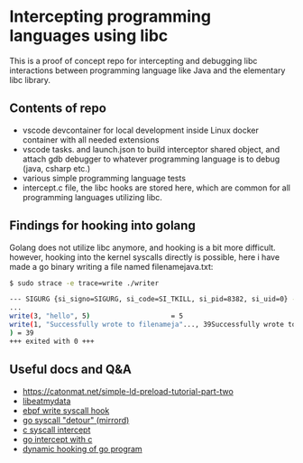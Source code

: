 # Intercepting programming languages using libc

This is a proof of concept repo for intercepting and debugging libc interactions between programming language like Java and the elementary libc library.

## Contents of repo
 - vscode devcontainer for local development inside Linux docker container with all needed extensions
 - vscode tasks. and launch.json to build interceptor shared object, and attach gdb debugger to whatever programming language is to debug (java, csharp etc.)
 - various simple programming language tests
 - intercept.c file, the libc hooks are stored here, which are common for all programming languages utilizing libc.


## Findings for hooking into golang
Golang does not utilize libc anymore, and hooking is a bit more difficult. 
however, hooking into the kernel syscalls directly is possible, here i have made a go binary writing a file named filenamejava.txt:
```bash
$ sudo strace -e trace=write ./writer

--- SIGURG {si_signo=SIGURG, si_code=SI_TKILL, si_pid=8382, si_uid=0} ---
...
write(3, "hello", 5)                    = 5
write(1, "Successfully wrote to filenameja"..., 39Successfully wrote to filenamejava.txt
) = 39
+++ exited with 0 +++

```


## Useful docs and Q&A
 - https://catonmat.net/simple-ld-preload-tutorial-part-two
 - [libeatmydata](https://github.com/stewartsmith/libeatmydata)
 - [ebpf write syscall hook](https://github.com/vishen/bpf-writesnoop/tree/master)
 - [go syscall "detour" (mirrord)](https://github.com/metalbear-co/mirrord/blob/main/mirrord/layer/src/go/linux_x64.rs)
 - [c syscall intercept](https://github.com/pmem/syscall_intercept)
 - [go intercept with c](https://notes.eatonphil.com/2023-10-01-intercepting-and-modifying-linux-system-calls-with-ptrace.html)
 - [dynamic hooking of go program](https://blog.quarkslab.com/lets-go-into-the-rabbit-hole-part-1-the-challenges-of-dynamically-hooking-golang-program.html)